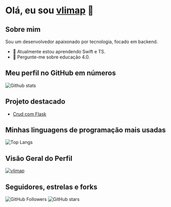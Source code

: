# Olá, eu sou [vlimap](https://github.com/vlimap) 👋

## Sobre mim

Sou um desenvolvedor apaixonado por tecnologia, focado em backend.

- 🌱 Atualmente estou aprendendo Swift e TS.
- 💬 Pergunte-me sobre educação 4.0.

## Meu perfil no GitHub em números

![Github stats](https://github-readme-stats.vercel.app/api?username=vlimap&show_icons=true)

## Projeto destacado

- [Crud com Flask]([https:github.com/](https://github.com/vlimap/crud-com-flask.git))


## Minhas linguagens de programação mais usadas

![Top Langs](https://github-readme-stats.vercel.app/api/top-langs/?username=vlimap&layout=compact)

## Visão Geral do Perfil

[![vlimap](https://komarev.com/ghpvc/?username=vlimap)](https://github.com/vlimap)

## Seguidores, estrelas e forks
![GitHub Followers](https://img.shields.io/github/followers/vlimap?style=social)
![GitHub stars](https://img.shields.io/github/stars/vlimap?style=social)
